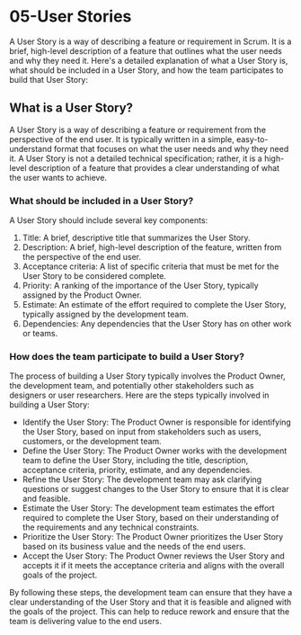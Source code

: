 # 05-User Stories

A User Story is a way of describing a feature or requirement in Scrum. It is a brief, high-level description of a feature that outlines what the user needs and why they need it. Here's a detailed explanation of what a User Story is, what should be included in a User Story, and how the team participates to build that User Story:

## What is a User Story?

A User Story is a way of describing a feature or requirement from the perspective of the end user. It is typically written in a simple, easy-to-understand format that focuses on what the user needs and why they need it. A User Story is not a detailed technical specification; rather, it is a high-level description of a feature that provides a clear understanding of what the user wants to achieve.

### What should be included in a User Story?

A User Story should include several key components:

1. Title: A brief, descriptive title that summarizes the User Story.
2. Description: A brief, high-level description of the feature, written from the perspective of the end user.
3. Acceptance criteria: A list of specific criteria that must be met for the User Story to be considered complete.
4. Priority: A ranking of the importance of the User Story, typically assigned by the Product Owner.
5. Estimate: An estimate of the effort required to complete the User Story, typically assigned by the development team.
6. Dependencies: Any dependencies that the User Story has on other work or teams.

### How does the team participate to build a User Story?

The process of building a User Story typically involves the Product Owner, the development team, and potentially other stakeholders such as designers or user researchers. Here are the steps typically involved in building a User Story:

- Identify the User Story: The Product Owner is responsible for identifying the User Story, based on input from stakeholders such as users, customers, or the development team.
- Define the User Story: The Product Owner works with the development team to define the User Story, including the title, description, acceptance criteria, priority, estimate, and any dependencies.
- Refine the User Story: The development team may ask clarifying questions or suggest changes to the User Story to ensure that it is clear and feasible.
- Estimate the User Story: The development team estimates the effort required to complete the User Story, based on their understanding of the requirements and any technical constraints.
- Prioritize the User Story: The Product Owner prioritizes the User Story based on its business value and the needs of the end users.
- Accept the User Story: The Product Owner reviews the User Story and accepts it if it meets the acceptance criteria and aligns with the overall goals of the project.

By following these steps, the development team can ensure that they have a clear understanding of the User Story and that it is feasible and aligned with the goals of the project. This can help to reduce rework and ensure that the team is delivering value to the end users.
